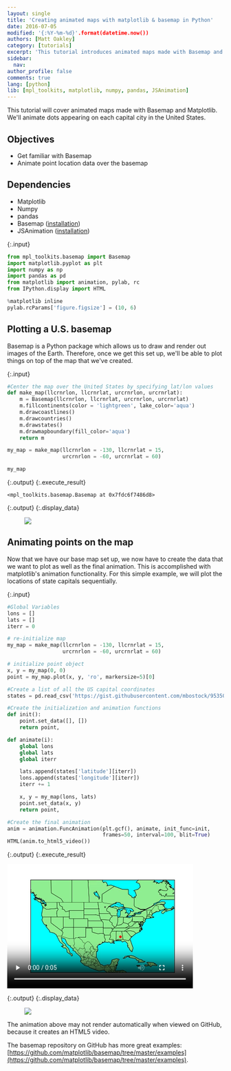 ```yaml
---
layout: single
title: 'Creating animated maps with matplotlib & basemap in Python'
date: 2016-07-05
modified: '{:%Y-%m-%d}'.format(datetime.now())
authors: [Matt Oakley]
category: [tutorials]
excerpt: 'This tutorial introduces animated maps made with Basemap and Matplotlib. We will animate dots appearing on each capital city in the United States.'
sidebar:
  nav:
author_profile: false
comments: true
lang: [python]
lib: [mpl_toolkits, matplotlib, numpy, pandas, JSAnimation]
---
```

This tutorial will cover animated maps made with Basemap and Matplotlib. We'll animate dots appearing on each capital city in the United States.

## Objectives

- Get familiar with Basemap
- Animate point location data over the basemap

## Dependencies

- Matplotlib
- Numpy
- pandas
- Basemap ([installation](https://github.com/matplotlib/basemap))
- JSAnimation ([installation](https://gist.github.com/gforsyth/188c32b6efe834337d8a))

{:.input}
```python
from mpl_toolkits.basemap import Basemap
import matplotlib.pyplot as plt
import numpy as np
import pandas as pd
from matplotlib import animation, pylab, rc
from IPython.display import HTML

%matplotlib inline
pylab.rcParams['figure.figsize'] = (10, 6)

```

## Plotting a U.S. basemap

Basemap is a Python package which allows us to draw and render out images of the Earth. Therefore, once we get this set up, we'll be able to plot things on top of the map that we've created.

{:.input}
```python
#Center the map over the United States by specifying lat/lon values
def make_map(llcrnrlon, llcrnrlat, urcrnrlon, urcrnrlat):
    m = Basemap(llcrnrlon, llcrnrlat, urcrnrlon, urcrnrlat)
    m.fillcontinents(color = 'lightgreen', lake_color='aqua')
    m.drawcoastlines()
    m.drawcountries()
    m.drawstates()
    m.drawmapboundary(fill_color='aqua')
    return m

my_map = make_map(llcrnrlon = -130, llcrnrlat = 15, 
                  urcrnrlon = -60, urcrnrlat = 60)

my_map
```

{:.output}
{:.execute_result}



    <mpl_toolkits.basemap.Basemap at 0x7fdc6f7486d8>





{:.output}
{:.display_data}

<figure>

<img src = "{{ site.url }}//images/tutorials/python/creating-animated-maps-matplotlib-basemap_4_1.png">

</figure>




## Animating points on the map

Now that we have our base map set up,  we now have to create the data that we want to plot as well as the final animation. This is accomplished with matplotlib's animation functionality. For this simple example, we will plot the locations of state capitals sequentially.

{:.input}
```python
#Global Variables
lons = []
lats = []
iterr = 0

# re-initialize map
my_map = make_map(llcrnrlon = -130, llcrnrlat = 15, 
                  urcrnrlon = -60, urcrnrlat = 60)

# initialize point object
x, y = my_map(0, 0)
point = my_map.plot(x, y, 'ro', markersize=5)[0]

#Create a list of all the US capital coordinates
states = pd.read_csv('https://gist.githubusercontent.com/mbostock/9535021/raw/928a5f81f170b767162f8f52dbad05985eae9cac/us-state-capitals.csv')

#Create the initialization and animation functions
def init():
    point.set_data([], [])
    return point,

def animate(i):
    global lons
    global lats
    global iterr

    lats.append(states['latitude'][iterr])
    lons.append(states['longitude'][iterr])
    iterr += 1

    x, y = my_map(lons, lats)
    point.set_data(x, y)
    return point,

#Create the final animation
anim = animation.FuncAnimation(plt.gcf(), animate, init_func=init,
                               frames=50, interval=100, blit=True)
HTML(anim.to_html5_video())
```

{:.output}
{:.execute_result}



<video width="432" height="288" controls autoplay loop>
  <source type="video/mp4" src="data:video/mp4;base64,AAAAHGZ0eXBNNFYgAAACAGlzb21pc28yYXZjMQAAAAhmcmVlAABidm1kYXQAAAKuBgX//6rcRem9
5tlIt5Ys2CDZI+7veDI2NCAtIGNvcmUgMTUyIHIyODU0IGU5YTU5MDMgLSBILjI2NC9NUEVHLTQg
QVZDIGNvZGVjIC0gQ29weWxlZnQgMjAwMy0yMDE3IC0gaHR0cDovL3d3dy52aWRlb2xhbi5vcmcv
eDI2NC5odG1sIC0gb3B0aW9uczogY2FiYWM9MSByZWY9MyBkZWJsb2NrPTE6MDowIGFuYWx5c2U9
MHgzOjB4MTEzIG1lPWhleCBzdWJtZT03IHBzeT0xIHBzeV9yZD0xLjAwOjAuMDAgbWl4ZWRfcmVm
PTEgbWVfcmFuZ2U9MTYgY2hyb21hX21lPTEgdHJlbGxpcz0xIDh4OGRjdD0xIGNxbT0wIGRlYWR6
b25lPTIxLDExIGZhc3RfcHNraXA9MSBjaHJvbWFfcXBfb2Zmc2V0PS0yIHRocmVhZHM9NiBsb29r
YWhlYWRfdGhyZWFkcz0xIHNsaWNlZF90aHJlYWRzPTAgbnI9MCBkZWNpbWF0ZT0xIGludGVybGFj
ZWQ9MCBibHVyYXlfY29tcGF0PTAgY29uc3RyYWluZWRfaW50cmE9MCBiZnJhbWVzPTMgYl9weXJh
bWlkPTIgYl9hZGFwdD0xIGJfYmlhcz0wIGRpcmVjdD0xIHdlaWdodGI9MSBvcGVuX2dvcD0wIHdl
aWdodHA9MiBrZXlpbnQ9MjUwIGtleWludF9taW49MTAgc2NlbmVjdXQ9NDAgaW50cmFfcmVmcmVz
aD0wIHJjX2xvb2thaGVhZD00MCByYz1jcmYgbWJ0cmVlPTEgY3JmPTIzLjAgcWNvbXA9MC42MCBx
cG1pbj0wIHFwbWF4PTY5IHFwc3RlcD00IGlwX3JhdGlvPTEuNDAgYXE9MToxLjAwAIAAAEfOZYiE
ABH//veIHzLLafk613IR560urR9Q7kZxXqS9/iAAAAMAFpyZQ/thx05aw0AAQyRnUAQDsAc7QKIw
J8bgDhVUCmmjwbiSfz4FrdgpMhca4G0eklzi9G/GxC7XX7GAxt2UZsR63S6JDYZ2C+stb8yXY6NW
O/VTTEvyW3LJYV3pU1WSUMzY9SWfzGdIngpWmOS/WW2qmDbKi+Fj1xqZdrhpnzT1FfSvT8IYac8e
6rwxC6G6QGyZKpJT+e1YzfqNMHrjAlNkUCUcDRllz8tQrnx4HlKkYqg6BfLPHA1U+OJBgaNrncAp
EjFPzHRqL9qOBK0tlzjm64Pk5TG1SeN3ZGyhVlJn2+Qp0rtjhxJuSCMid3ROprQDVtUIDBOBFMVB
hdSyyNXmRTh6pffdSiiQGhYwk7OIbCoKxDT7LUMaMtdTfMRiaT0anV8E9V2D+DbFAzXx9x9ogdeJ
Nv4tKWuzt3n8z2k32HpvCO5jt4ZhXSH6XbaUOuy0+/YRkxC3A0bZnQe7e6uQI09sLHa+LxKEO+Lf
fjeWk0aYZvPajrhw+5sWUdv6wWg1HzwrvPQQS+G91x7vluIgEg7bf5BQsVeRSQWAn3CKhv2bUGSe
BVPXDR+eAQJV1KcFgJ9ga59zuP4p3kYq8aGJA0WywxvIFaq7pbPrHr6EHZDEFuFTLIzrLhn4JRB8
sp8SttcmlXUefYvBbLmJJyawZNbPFxFXcPeAWaikYxR/5jQosJ9bBBS5iYoOkP7XUm6Hn52O1/dT
wYDzw+sea2eZj520d+Fa1Csn0/0oSjw4Vyn9YJkU3jaeQrJqVMRW1jo4Qt2jhuKmD1Zfk40fizaa
T0m6IGk+6u6sMHOfXlU85r66gUV+hK747HT9nfO8tQwmRv2gLh/d1P1O9LjNry/pTNXrkCFSc1wd
CcYs9xHu041NLwgAQdlknLnaj+hLSSTEzmvX4u3v5DnzyQmIbjP0kdJFVXsGHLGXSN/KqkxlJI/O
UFYGnWuwyb7lqLO99KI8NXAydO/cO40B9R3iLmIzXzkbJN8wGnrxea14DGVfiTxlxHRu/FB+aG9S
oI/poXONSBaaXBFlnAE0tVu2bZpH+G54fI5ietUy1NFLuz+K+fqealcM7CqtH0edwBvsiDJnfiRO
rVgVzW95m92wbda9BE1OvqQ6wEikZIhKtDT2rCO1oy+KYCOcIbHYiirRJ+9dHoSN9MpBnNXFAuYz
+hJZ19dVuB/Y94u01RJuQbKcXJsF0aZ5d8SeDid/8EdSpkcgxMR/kSOjIkPNVutBIcM2JbvfpcIF
WWtAGcc15MG3QO7xqrPSo9Pc6sCccYT/Qu8ULCkDzcDDgUcEbakGlJz1pqXPP3eI8kUNB1pRAfdC
tSZa1cAZjRgJt57vuAanEoZ0/ftb0Y/+wd+7Bn/9h94jdvuv12DNqt/XUWy//iuOdtXaqbtuIfW6
w1Sdvg/GP/TjI4qqisBkoTty5FNpNuDlqyun568lGqjnvQ7iQ8GS9bCkqhZFBA3T1PA166DL2fRK
GtAe20aSQ/ZQB3bJ1AzHKfkfiMITs8uKtMccVYci8spjotF+CB2rHVs/oNwYRwY6kkrsZ5SIc98p
63w/YvUVPUTFEatrkAlxaqlfVlqBLty9nn8PGwCUviotBVZ9sexndbdhTJmy/PBIT6qsFg5vfG/J
kHt0n+yG86JwS9zzrzoqBATKVhzRUZCUJGAs6TNQnu+YxAeuf7KG4C2fZR6AcjV54i4+bP4DK3Za
iZRvRMIE0lrEW55uVddROOraWr3i9d1hNYvGArsiEXMpugRxrhkUFtZDUn5vHS+zm57d/QoIK5fE
ocmPYS4wo6UZNQZ7TB3wia82XzPwNXdHczpXGoom8vDp9z+lxcJpff8OIugzgIMwCK2jVmR2t4HU
taW5LYu2eTrbKVoVB5XLSlblLY7qrzxCb2FJywUpy9fVqG2HrgEQwZghn3DycYrDl1E8eMrqfa1U
o6yIh7CNtLCGEa83OWPLCyBMEwmuegDK6i/ePwBeyvk/X+FHJR6gmhn/4XL0vmWC/Lg39CU9WL/4
JUBRQS46scI6YD6SZEayah6G5D9P1XNBSSLhqfBZAvHLIJ+95ER6yww5YTTRiFdUUWqbtPCgS2NZ
gN7s+5CWNV5/xvFpCGeH+VaCTF1z7LWM3Q6AGpcAmWzyAIaO9Mrv+oeYuUJp1siVVkFMmlOh2hz2
jsJ7oLjOFO0n14t5I5wtxP7F5se4abXAlQ17azYbnWBdmIYHPLQcSm2ewyruwgZy0yYZaTBu3XY5
TVg84z3Ujq+HiwrBjwOvx7UFDPItNnrhe/WhuLJUutt1Wh3rK4TUo9jTUeKwrxPOwd42ZCgPSfhr
eSt30+61BD5GPn5cmw7F3Lwsm6XVHWDj8FL4WE+50VR8h09xREQxHiXZyE0WNoHAmkx2mzzy/MPC
FOTyVPqBcngn+o9zELe3zo+1BJNc9DecbG1P6cD+FxwfgyXG7J/Q9IL3SwHrbqlmABEWEnmLOSUx
ZhMVl2xNroNkm+2s7TGuy2STIa+WD2HklDQHDWseUedNt85hTAWxNiR+lKXgvIyIPebhAdwlYH+0
pdSI6vtIFZDi2sL/6BOSuTi6P0vcYjuO4wsb613WPfvVlQbOPkY351eqr6CaVfNtQVstIdXBDU5u
tmV4aZa5B5FDAGVC9jmiWm5MSWowzRx7Zbo52GhRcftTvno2rA3+HKau1H7A4mSgEAsIRWzlZmYZ
xtlfAL6IZTH6yGDzNntVIqEaewaBaou53aIp+7Ljn4mR9fFkEoBojcx171rbprv1kvz4i6CRHki4
qcGzBriXmYnJR2Ylo46Nq3cE3bDfRcFVyrhHNcOEGkrlNuRkYhoMKXDONvS0oOJiEzIWi8LeY5SN
YvYpQLFP8atJyTOSEtqxj8Y0n6QxxxAOYphubRpvdmHhEDj+xO+mjtQFwbhOpAyeFCox5ji9q4hQ
/M/PsIxRDlr9zScMzgodfKC8waHg7C8W2J8/HWGHQZGRm6NU1tjAiawDliYWzMel9Xl11u0i95ou
XYgwfvxw9clReBoLnwncFDOC/42E/c+PXnx+NQRb5qmauYLX2nq1MaCQ4x2QcQqKfqzn7VohvRPe
oPtgURHZfZc0R+9fmxxf4P9sUE+dp0JGAWlZsmf45zmZOMaLczJbojYMS18GDSszHmIU77qUuLP+
mleQ3ncy8m0p3Dhw3shzlg6OcoYzh731FL8ukTpQDqbUF6/tWQL4zTYg5Ty9wa5ZhmDmbqzkI+8X
wIIJ0lWsKsAgW2Ftissc0cGvd0R8XwmtGwu3pAc7camwDrIsqT5Bpv56bydnZ5Nq2qUn0Hwk+7iu
rZhnxROkP0REHXJwErybM2SXOz/+oNnePZxZORbKOy6L27ZpT/imMcukyvX3ompzDaLdec0ahS4M
MS06ztffmex+B4ITAAlGJS7JxfblXt0EDToa2Zf+R+1z2Xr2JlQ1iKSWlHicKxis4SJ6XRvrCtBl
PXFuOawjO4Qw/OuWzxAMbwsFh7H/TseTH6B8rZYE734r1Rjj6T3c3ECaRaeh4q7gcyk2KhFAq/IZ
/iUtsfpKExzkdv3VonB+9RkoC+xGecD6/6sZfMp7MIIk/0UkGn/EnCPCtRWcp+eu4ctoiM9Q5SIQ
3aEGJd4GJygpIMs2lj13vwVLJoESsF9K6YCamdalpDV7JjWcAOY4zmqStwzom+lluUEJIAZAWM+K
xWJC4Hmo9Gd8JeK2mwTNtCbrbqu0u9ZhywrC1I0kPMY8L+1yHerlnVkJSTHaCNvdPyYKKSmSD/WE
MTwisBOEyq8oV6si64QDov8l6WGBfhxACOHOgHUgzMPvYj08OYqoYkhzaxeRh4Z8f3QYGi6GvTbV
gGIOiaBnQhNfwsoVw7vgZz/v//ZtHqetXys/ZHqJrKS/M1qlIyXs+h9PAhyrNEboLBDyAsWg2g88
c9ZyFgYEoCJZA5xWalU5iKYiutyvGsD3xycY7zvEnH9P8Ujf+rp8Xkvg4A4D2GNtwy4qKN1zD7TT
r9GHsWNe1ChLxKUZtoNoR4+/vpqSkXwa1JpizmzBLgRaQpqEsH+/nTLG5v0TfL3oDjIZzk72Y/+U
ftVFGYN7ATx7QPKzTGWKRWDtmyBAU33/VrM1NtsMWNhItS078HiZFGpgG52owaBNPYovsuV97YQ0
IvPfSNMUwb6akxxgKLi8XeTy56DgI8ChNcGnm5sIGEyNZtgd2JxF1Gj/zKUOrR0ARbW17zzUnsmQ
Goni9xTUDFwK7/1LGGPKRE9LsZ1LpV54kjDpG4pSEsltPR0Gf73L7iwR0xQjaTHvxRQHZrKexRYI
Sc8vbGslqKPpBupNmzje0DB//mm6Ja2/0mR1tmNWETX7pVxlvAPoCPX2DNQ8JbiLW93Sg3uwjo28
fhgLQB0DvwTPJXmUt4rNH+jdYc9I5Ma6607rXFiUCZ96iCqSYL22gPvvWT3YIu2Omeq8uO/4ZXMl
MxKNOwfw42FRiUpi7a/1p0AyYRuhwqQFTz6lQ3FSVBWFkMB+DURaldWIMrrTggm/sbQGc1NrDK+4
AVA+I16ZVk8EkYiP9qRPf9SpI+d/qbWBp+tkga+OmbJKScWgg0WCDWy9Z93Oca4dwO1JZvKz8Dg9
9i7x8lD/kaFT7+6Z7MvP8oTaxuB5qzmg5v16My7o74aJPpv2m735BqZT0bSK4xy4g6ls1oxBSYzW
EDPVYIy6kN6phkfS3BiEzpEpX2GFB99nzeQp5/pGrErEetRi3XjYMewSe0ATZQAeUjjRo1pCSapH
LuhN5V8Ks07pc7aJtkFgYMtlq8LHLTSd4xnwLEE+POsFWJCxDK5d6lcORGue0zUihovVwEnfS/3Y
hQ0Ezjhqmfo/0ks7SdDAm+q+yRggs6pHj45iypFoXaat6HLXjbXv5BtvRqcbXVnGfNwOikr/ajOK
aI1D6fEDRZ4GTWDJtdw1944gRgkyMsy/ngj/6wlsv8pWtuU7yJ/dg9ti/lSmAiXUFg12CMqZZoSs
ujTHuKMPtjd24emu8bYaKV+X6E7uoOGBrl5JMs0hw1VqSYUh6jEWofhTU/4OrxYAVgDouXlMLT9c
cgtPAsNNfryCFTdriFbErL9r7JmU0YqTbjf+yLmNiI2oDb6Qmr+mTltHhXe/4x7fSkSEP7K0m5ZX
OLix61GzCs+DTDpwPpX8uqIUys66EkDX/tLGPYL6IpNNd8Ie1CRArcW5AVYykET+Jf70YqeRE82h
8HKJv0kHBbm8QgBhEZolqjG5Svy1PqDJCZdkczB5d52xOqi2lSuRyzg2+mnQYwMbjj/YOhtPL6uY
rZ3k+uM+Xl6hgRzSEgwGYAM+SdijOPInlCUfLP5xntO9OzIKNCx6yOypDz6inkCWRn7W0ZAI49zf
/9lv7VOU60gf4cuvmZyRo1siJTht/VM6eymVEB5x9kGDHK2rT5O3ixcRSFWfluhO0mpJZJ2JwGCx
utIXNrVedqWmTWw5rWHx4Iusbv2HOMth0wMEQNxH3NwIBwxOzykgLrjfHdWaj9oUtkNk2MSvJIcY
hhcgOJf3Vd3K0eXYohNsbe5F6G24/jtY/8lhssKXFKbDHh8RctBFsS0BiBBa7bLejozPPFODxZCz
OL1/raW/5T5kffZLFaedbHAYzliKbxU8c/ozuwGGcM46mVhrYTJPIzirMoEOMb7241fd/BbibPbo
txlYAXvtXMS/LvrIexbCX71E605pGm3vzQbNmU3YRHzd8F2nlvk9wX0F5pirFy3mDixRVBKzMJ17
VTa7lSfzykmWPkVH55PKKlDqu5ria+tZbCkGLnQD2+FTr2SHJ61m9t4WvjaQa71jdWsFIMZCnsTT
XXhttn7BlxnHBSvwkkYobLtb6RGN/yILi9tC6PlcLQsT1qQc5w/Zs10MpCSGADiWADgFc0toPMtw
9nHsBtRcwlhly45EUqn7oTuZcfH+w+T3ZKgsQvyK25K4dhfmp17kNR/xX9Sfgszpz0Ay9kI4Hp06
CYIfv1DcuGrS6sCfKJyVwTisLp9rgk2zb+uq397vqe3heg3o+x/lLOvKkruKSg0mA0yVf/7Aacb8
bnixZvBXg06fMQY8+0af/y+jaxwUMac5cKUq6X10Tve9e4Vn0m8QFCDu6gMRYBaZj1qJkOtEPHvh
hK3HHUQbVq+8mJ0IvAespkaDObqr4SaWsRiYQVMr7c00Pn3venbFktl+ZfhoGAOPKEGKo3l3EXuY
61HamAXh7XOv77O5TQe9g+0gqEnZXjgsPr2PybbRDdsFU3Ed46yJGGQ7qOokF1tWq1sWz4UkHZUJ
ImfcLCm0p3dS/XU+PdPy50lIe03pv+8CHPifjbWSU8zFYHQMfGTaUXdSHhNdk6kG/e55Up32ZItt
Rp0QLCV3FTinI6OTsPTwd34GmnuQKE8zSOtOVMx5MVFHrMpFmuaqMfGGh/WJCfRB219vXKqJNP6D
PeI5oAcc52oZE/hclKheq9KIZTj2eW67zX0BLV27vda02TL691O2P1SSkov81w0D9KROk8Md4Yvv
7PW6PkSlP7lxJsOD+/LTovA5iQFsBwSe2yBkPdoV7juAEiebUqiEYi0A8o0cvNgf+G5tCcG3A/Xj
hz8NodJ+sRCuhM31UmJFRGBZWPZNzXU+lGa8TnJ602sh1/5Rwon97OotFGIPyVGXFsknXcnBskop
2UTxGaLYOnt2QEtlT/1E1jBzl2ybnXql+k17O+BUor8EbW/LHqeKNK239OcrnZMfJQYsqYwz3Sn5
BqdR1p4A4X/G/1KammTg01lIgchmQ319B3qVx/n51EG0fTQ0nnktwx31lK/esY1fAFejOfMWW67f
qHqRsD7KUsY2Fgdy7Xzka1fFl/Yao14kNK7lKLPpy6VcG8pjw10T5vRMODsHXlfsMnoxTGDos0F9
tAc0jLjryEP/AD/C0ESRaoj+f0Awt7XYWYc2v0VaVga+NfRvC0wrWyHGgPygkSSdb6//6IhhiQ6Q
wozj32YcIPcBfGSBjm+x3pOAZBjdRMI0LGnOmR/3CiAdc+fRMQf3gqVUDDwESbrLoECvQhMlsiRi
4PewCpHalK5IzqCbIWJrYMFPCTNirDWbULnrYW7xWEhzhiAsDaM4VfqMSL6wFhSGSoJ5rYfnxXui
p+/9/6LJpDz3NJWx7VyL5iTk6l/dXhvvjeQMuR+/qQXbu1RwkYMxX+FotncCs/RzPZzONOWJn4Am
9EgPqsHK92BTbjTEdHM1TeIcL/sB9zmycQaU3qEfpw2X3uQ+sJTSK3GQLq/qWRnPmT+YjHjpXeO5
u95bR7Y/fXapxckIAheu2sFai2MLkYOxu3i0THjflNyLhY6Hh62va3GYl2+956FEXPenXoBWyVhP
dbaSG7mymfBS9NPimtchUzSJtM3vYT6mMxyg51gTbelw0D1k/kj/BtP/R78CysA/szwOqKqqy+/0
SJL/9cPpCEVfLXMBtEWuKxahkuKDnNBU86B3Xn7WVBltXyy46ASsbngqQl0/TEl6jDVjud4Fknsj
S1K5DArN9f9lz5rfI2Rvv7Hgd6JTovoYtDh/mQ07QRBOD1uAmMZUOqPegXYmzm4fZbWImS7UxVuv
RN6a7rjWM9Lw8nrtyD13Y1smqg0nh5fdvHsmgR6h/bb6YS5JLEObC/cz0ylsAnO1pify6bbg0MTb
CXcJawA7E7E/Ef0EVScZ1XsaBBvyTMU/p6ZgEGe2m8+eW9yIjEYhXHlh7ty9KWCSlcePmHBKmtB/
bJO59TwQjLTl1CCvLjV+rVaj4yzdmilCLWzD9hBonkiLHFVMabz46hPPKIJJHNwhuQzqTP5+8bU0
7QVNWxFI3xP1beFYv4JYXCg9sG5gBbZ81xyANRYjQcgFWzNNHdyl3JJhTUwrxb5VPIEkDme8j8Yz
9ciSX/BL5zzeUXS9KNk2t9f7bigtegVnHMH1f/29aSQ9VUG2WQ53PvBCIZZBVKiV6k4dZj+Hzihn
yAanub+bppiSelrBCSph8B+JJMmUksu2imBggiu+y51boKAvvUX0UKGg2viWEi1zd+M+DW7TdZRy
oDzfSzcz0LGF5MhDTejk9P9SKJR71dl2wRglP74Tj8kFk0xI/5Kk0DLg/XT9J8a8a5wCR7z8ZQvi
bi463ddRuArECPMo4N+TYn3zMAEJdPGppsiyhMAzdPlpUJOr7Mp7Zbm7cHknkJkbUAlMeS9hA3Do
dDi/iYITU/DYQD+k9sRJasnNVu6cUCwziqM/sNAztgdTIBj9p1UN5JrL28Ygdnb3WD/AIj9VerlX
2UMCk2uLJWlq8GGAzmZXfmJsOHrGReOchSBuVH8H9rL80OBD9l7gmMxHGYfwbOJrY4SmVs2agmUr
kMfYdMn8na36U0XGECcnK15I2yeGGN7n7tbjJtKVlHCpUM4gdq8DGAhUYalX0z6mDc2hVWaXTddj
PXMAOuqW+DRXktfvv6Lsac8uV0tmlzspXWle96okuTs+mv+3c+nVZy27oAXsOZ0HbsnhFkT7mf/A
y3yWJ0nE/5kP5sdGaymrwXi6zTr1xzRPHVwvbTCm+l8auEKFH2xwjkxuON4CbHakYfoiZaJZGrpI
+h1AnsWYRUwjLMR1bDplVt5kgjQId4sMdtP0MweQJPjnYFXcj8nYG9Y98sQSGqurhmhvKWeLM536
M6pXDfx0j2nyS8lCI8GJW2y0weKwURTeBNCQgyjU61FzArnWcSmFflpgxn8qD640VnXdRyF5/Hry
9BVfdmiB7TCmpXaCuIzPh5K0hj3lH0s1ekXGi69MMBG1jo0oKBtMi386w0SlDSqI/QTNGUQJemav
FHFH+aBdI9gBVaOuxbVlno5HWk6xecp5dAtp0C0vjWNUK8hdHBo4iEvAgRgig2TMgMaAmKDtLAMt
XY5IUsJiGPK0F9Q79on85s3E0lIAbcdPxsKqKF02dl5svOFe/Yi9wEjXrzEO6AL8kgJPbgF1j58G
m0s/HqlMGC33knq22GfOcAW/9WqLqfU2gZvJOxJfRljjvuiC/REdROdCsAy6mXzx5Fr+GBfiNdrp
9FgwGY5MmIAfy/r6J2gB8R2rmH1BUvQGZMut/FB4LBaeYv2mlhuLt7OWiA5dLXMxM5RrOZEydHUv
DR4u0Q4Lb9jECEw39pH66vRbKWPjGMkuHQeAYhTuKw2nLwLPJN3VcJY2JZ6+h+D5N7g/Om7WVgld
2+Skt3DrVD7T+3lagm1IvLuUBrjRu2u989bvt57HjUoTA9dYciJcJF4cya+nHbQlinKRKarv/jrG
kUe1CINqrbROHJkUnY2dD8Y1OFf/JG9gel8DGPIhLsRgpUF2z6fKadHSS9YhSCCNP6mTY3sXG30l
KeA/wtIkQVIRKHFL1U7KoQpIdyyqksvgVCsNk/jIZwEAfIznl6ro4zzry3x9t4slblH35PMupKk0
DF5YhUOh/654HSt7bHWILT3LG04YKYu63T+328iK6r0guac1pS6wUe4c+uecQ4I2m9L3hI4Ea68A
thkZuh1N1VOin0eNcP1RHKp6Y5Nr34Ge5vnxawmFmdK4WR75XiLw6gPRdgXT5kGsAr9E3+XndBSS
llFNAg7u9LaH4HPEdnB310HVJvqWInQAXgV3uvmZXe7d/j5OwVP+z0/da8vTQluWwicUtM3UZe9Y
Jg8HI245pcz4nTuhtg1NkftEwOVUqpF70gdTHRfXJ0pMi8Jz6apaRhlEkTE9kNtPkm756C4MN85s
DlyLlNLO6DowXECmL7w27twYd7edTB2fjUUYK9FHQUdbAk6g/5tG7yyCFOf/W4EEuNG3XagXw5Mm
wZSF8eyzHachlre5xTxu9LBbGbuaN8Y0mAITWjdvys/RV48oUOMllmvsylEZE4Oaocc6K7ea9JN2
2W3iwenH8Vs3JDMcSED2vQdtT0TDcG9FBPxnoNxOaDUq9Q8BkT8OZKbV06eOP5cnwOP+4X4P6qGJ
mPQQbxwkJx/4mSNDgshIORdmolJ/2sdvkSoaOCFpPLDbPNyPcXSI5VROSpWSv0a2CGDD4MRTPJtk
JPTz41L3sfzavg4Axh/fiDgEIzvPckBWynUzWHbRSG+cALLg/SKCD9BIABpcu8BE7KD/38F3uRiE
rL6V3wtJaspuDJKcxkL1FwYREVgiZ0kwTRgOQrvJf4ZEkFnvgkRuSL8WBPawed59BmNHQ211UxAS
KCc19JiDpGRU+DARb9f1HobwAFVSd0FT1TAsMXFbgEAg43Zje82WP7+b51TtRGm6e9BoMVMa5Imw
vLJMyqyTU1yz1zKxue+Yph8RbagsRcK0bk8GL3Wt2ywMCEIxYPUZnagqSjT/CceOwQ3jBsGnxCyx
TjWkb0Dr151PvD1y8kWRCmOVxl+Ukcg8xWbweVwk6e+xsQmeptZmL/Mo8ddzpYkpQHdzYInOMf8Y
dHqFTI294acY0yQ523o+Puxpbu33CC5fts+GUc3uMGe5RXSF5C6LWYniz0ztX8vEOOeiWwnA3CaJ
pMuNgIQ0RPgx0YIQ/5kc+ReA4NNHSuJBFQzAMQFkICqvaMQEIgw7WSSZip1PPSCg66tS51SVj/T/
6p6heTJuibAHXxI5Ov+Bknuz5sJFUWMQC7VRzFN7H5dEPxzlMIR7MLxOhKoi/AAeIGx0IUmxUDdw
uk0Ndee5MSUiWA2QNU74a0BWofDWqGFfhwLt/CJOXb3v0w6qCVElayou7Ynp1WuSKF3TfALyN4hP
Pq3eS4D5iRs02JEK46wPOs6lPlfY9F7l/ojwmWxP/nf8O1yrIqfbVcTIB0yxh+MjfgD1VzByZZCM
Prb222tAUVmSDC/+TFo+2a4+opoXtfnG+HtGPHsvhFG8OHNocbbwz6zr7WZvfX/lknPCCwRWc6HI
Hav2NQz9pUDJOo7S0LZIHE3Mw1P4iEybvgNAiM0ychE4A6hTOiVQ1TnYz3gnTuig4i9LnuIzmZGy
JW6suQPP44RuFRK7tU4a1P/NVTD/OrVraGlRM2H50kCosNPgjdwBpa9D94SUZpS5kVvCerF3B6Rs
Adw5m5RTpY+kaSkQx07/hfU5EukSuC4exLt/ZWJ8z8JYkgS8SkVbX54bgUJfKYFWdkOxccERqAKS
MvgHXBDmn+UUreVa3VE6rX9790SgYUSYwd3c/hCOph1ZItP9wq2KV5sbsLSs5AvblmChwuRRgZSX
26YDtiEz8r8A4kk2vL3JfrN7XBvdiR6Gmwn0XAxQZv5VrroD7ICDQwuzYrp7O17AXgM5BiouBlEf
FSWWC101Of9GhCjhzOg2WMq8q5htJVNvUIGtNlcUl3UM1oKROBYMrHQhANUADXcI+MDWnsmElw06
z2px7ZLPdBpaNgwBDIM943xzV2yNwRdUILmp1mStmsfdo1vXbpAgCHJjAfWia9NKY/2gLpIE7PzX
aUu18peiXtURa+F8vvv5sg15U1fGoq50cdrg3o3c9aHa0oERekreOiJryiS54HyT9qQ7D6B/bLfM
3kiW6Yp08yCTi/qSucdkzlV+v/QnW7e143z/+EF5d1ZDJw6fx1KWqmWKurO2PdEeqM5e6wNRnI7u
pmqjVgeWXak/FGni9OA3EKEDzIWTbwjORCOA5nnHn30euN2gSqwjDTNLxt2FhjHzy+XGUxcLlRfr
E0rfrrHWilt8S0coevynR1Qve8WvAzfFIv125+a51nBxDugI4pWgmM1xjb3QA+rdNDQHMYUyZ1wa
jTojKL+jjtnm+ZSo+m1uLZ/v+3xTkIfsuYZrLqyHbLzoJri+G3ajv41VMHkt5ktjrQ716H9ui2tU
3KYCw+BW1nYvfcdu+wAry6BDR9EPx+aQFtms/3OrhK3KcRVYvZbTwFzEt3OOfjrascWVeh9Yk2w2
0Jw9vagKPJzo5ZS8MR1gIq+Ub/2UYEyZXOL8OpoT0b1GU45LbRMVBGKRLrIoYo44semh3grAdhVj
hbwbf2676J6vFj2W8gXIMsxRwwD98WqtehMXjEifNBzEd/46phyq12wB7/7P1T1sIWTNWAZl6Sfz
XIvJaX77Piz18uOeE16pj6P2BpuVdt+Gp8/R6XJGaq3k7jlx6S51yIJBDl764tfn5NGebiX/MF4y
vmtYSrbv1xK3aQcnmM5DDgWuwY6wOtM/UkMUEXc8bmPW/9qLf7HSY60J7rzyJzuL5nNxMNSpTuOS
KpTtnqfQlUWc9B/lCvpWnMqOuzUHV3unfNFH/KbB7VhqrRkUJWgmGpZDTfLB8lkFApsNTFV93hUD
/4MZsDNvhe9L0sJj5/E05Gam8lGGRCW6lORP+J9eCNYAoBV8RPlr/0ewI0I/rxCftx2Ifj+EcduD
/atKpBfd4N6He5X29EIBfgHvYEsmnQ/apJKRZRqyP2sMJoJWJQZtKFHINLqWNjMPspCAHaGIRsa3
oULL69FSOsBm5cO8cxf5i70zHy0N/JdcYQEKHlFbaoCO3sEiCtu2OMilV0TIQOrwYjE1oh69ohlp
Tn898PmwF+K69b7hv2Q08H0KCT2/wql1TcZO1I1J68bRX/w8KqxXLyBOUVK1HQLSac2l+MPwh4oA
pk3ztGHtoiY2LhuWEfIJVgKZGnxPQhV6obQgVjMSzwqLRn5mz/1rb88Ka7n3kIYYTv/h7pQDpCLm
domr4CrrOypOi3znDXiNAjTk1UMunv2fzXEr+uRI/4QNWDnkhdQT3xhm5Wf2QiPDbDbeZ7TNo54D
Mt6qfOAPLbqdeLXapIZkmFLttxP9ioabNVPQ4L2uJEybKaP9aqoG8IyE70S8KZiuDi3dC/huM6ez
dnRnIMTMyUaIe/d02FrBEPMMUREUXHAw6iAzviqepFBFzFhwiOMmINBgbvawseoMSjxv5AF/XEob
GBls106lmoRhyiT7xdyXlYEdYYRn+sII2UfZHNklpc0taBBJsb5ITcrMKrRMZo4ScvwO03rp/fuK
fMQL7wmKc3Uz+3qaeOk4/+lm+nvBfx2az6zG/UvZuXdSHoA/Cg0z0CrzMWczCzY4QEu7N8DZVcno
6PxkuAx2qDR9AHZPDUfmhirib/P8nWdEkhc/EJWErDSBqy8vsRb828b+sjv5LTWcASmOd5PM1/9w
A8Cse1WK5cO5R4v+draEr9QA027aOeTnk7nYQxCBQc9+jwPAXOQnC5zdWIr/JK06+7SQTbxbRnLB
Pqo4zMS4aGoS6snJvkzPPkMGVmnCvCGxgq5rgogJddxyyNVSZCV6lg28Ut7oRFWVpmgedpwVczjE
ASUdy6REPK44N4YUwQ7OYIqfd14WcZxv0v+gTlVeaxJC4PM4JCj6TPQMS24Z/lg6niCDw7IEmSdc
nvQK0OYV8LMjcn7xHhkkx2OOLpDjkmwEuqjyEY8KR0U/PLbHtXDmxZlMPLpI6C3KKEEzxXhEIsg3
nQNFx0vKI3v7RmlJn0B1EfAATi/5TFakDyfnP9QJQWvQLD6rRwUm6cdy38Qk7MJ0t5jXYh2PxpM8
XwbiGdXeLtyppZ7CNTgQu3Vw037KZCV37idrvDAhC3LlwWsnHQNeeYPN2OJD1zHwR81UnBChoxQm
+sr/frcMXS1X4YFylQktf5EEOJg5wqp4qWpKoaz8N9xNOE9vIgvfOPec0MRHYk4g5/Qf7CJQ/6B/
B3G8wZEVJcpzVSHpFr//x/9YwyxH//efsHvtX0xOypjruVUPp57NuTEuV4PFJUDtzu9Tgz+BxSL5
UIMBNaBzy/AgA1GiyfR20lImmy0D4Nif+oXgbYlQMaxdCAYHVJkFz+6LCkhP83zIKe3QEX/m+DYl
RKrOEUB4yYcYip4bq+tgO2VuDTT/2nFbzW4VB9YH0ElfxXdpkFUG9k1Ufk048Z2R70RVrn0aAscm
7i53CQ2W6MEfLB7L0wrsQbXGN/ctqj/7ybQgDLR7+XV26v3SiRTfiuyCrmikoZIyayh/22l+puZo
vsfFNMcle/4ArTkAyAIdFxziBIJIu1Jc8UOy+SBH3cu37NYMQaBZYE0mfeXZc0fdCvlgBw9m787D
hu5azrrwGoThweLnU39Yvp+lmhjYrPxLYQ/abcyeK4PyCIxL7Oat5MBq9ooj/31QZ2y865nZ7p5w
oGdjT1FelV8kUAOrSz9yOjPpIl2hqAuD7Zcrd6gDNMRmkYn4lTV7Qx+CaMnngYN2fRNFbuZiDIzo
jtI+hHLZaCYn0gbeYv0CNqlmLUgXULHoZxPwOZmstP7FiSpdtQNe6tt9XivJKgmrE5tTDSQok8kj
wLDkGg1ILYbMWq7jGr0mhL6h5sH4ffQ301vUwKokIGjcDXWTSbw8rFdfxbkWIw2o8+xHR1uiu4+8
WO5TEkW+h8CY5HCYMYbNN9TSogOd/A0el9lZWB4z1KtXDX32f34j+lqYdh8jh3Ho4sMN5bUFhGUm
wLk6LNV7/7HykJ2gZdNRAWFtEBsoJ/rJpmhHkTvMKllQrgR1TeFDi1EoieSyR/8lIvfagPbG+mx2
Abo+N5t7TGnIyaaLZNUfIx0EtjIdV5s8ic/9sZCg6Xc/k/038zjeoqr1wsMWmZHoQv9kM1joxnDh
o/6YZ9XHr7UwXjtO8+gfdn6+hM576/3J8nBBEB4SRjohAwzAO5ATNopDHiAQh+x+H0nazNgqs55b
KCjgAxix5jn+5/JwRNAv4J/mjr1ATS0d7mZnhkBj5UL6q9E01J9IEzZ6mDgFdujcttIshoqMB68z
YteGvDbneiof3iLtApvI1U/epbloPYP5CEyr0kyUkhbbYwAFCl0oTWHm+3ZKbN5/4tXBwdn0R40g
/9CeRglj0rEQO15Uykvw9iqvpIRlCm7D0uAg3xoQlxlz0O8mdwfWiKRUkbhCjQ68neIIF/NDqezY
zL30ebeVblJThpIUNk/IifqwVxM5Q3Gf+GxCTH2YOpDcQKonk6af1vIiXjewFPPBtypV/lKX2NUE
K25kYIOwSVcjVwRUZ0T7WU1zHXEdBu6FLO0/5p8t3/2468XhQNcjitaJeZH+MJ0qIfSRcp6hPJZQ
DpnXndkpIuapsn+cGajzqjNhiE7F1zGTyj8BpaWcyI0bxc8GNKODbEhiG6Oo5AQanN9l05fqolg3
6QnTqf9icyuwGORUV4wRb19A0x390qsoClypZEy7aHTMksh9gNeG9dySzr5Dbs2z5hRIXOqh2UgJ
FD1QkfquvlOgmb93QuJBobLC85TvPxQFM4Hw+w8xVEWSIFR8fwZtCWz6TGSIWYD1r273XHocVhuB
zVjZnw+D+6i8NVqAhRNtX37lw+J3ypm4hQKVRu91X9R3DrMu9WsXuhbECC8vKpmww9FijPpQOBlx
8xNwXmfh4yk23UXO+XPKbQmm/uCr9/r51uAvdbYkHJ7c0KK271FDYTd8rwnI0SFcVZyBBUOWgqIU
X7F7SAHxSlgBMQg7E6itjghTojbDvwVzM4/dE1KPMl12kKxptf4cc6nW3BFeVpVwbZNa3GsvGfnh
k9YndL6fq/WasYYuSzSP4iDiFCZQ5tgUHwccXCkcBQVRy3YDZFc99cgShIlEpPNsuhiJ/5EBbnxG
12JJiKX48iUgjJsg8VUrQ41ECPlY+npbrxSBCAL88nEWwWh8K9xV5CpM+u9AxGm3bY2dYjYNvG+s
tf8tHFXUOkH75eY1FXV2XOCWLyAz1eV6XYH2s/KlwxJ67UEdO79sPo4ydC/eMAM6tBeLPQoQMt0s
attGnbNf5NVpvCgDOcAC6rdb5Yd8VaNJIUUalBhszXFVGKDOzYZSb3nuxC/F827IoaNZFUcQDCIG
mJy8cPPEo6SNdRh8tu9xmOlRmkp2puFeNVuWPIDi5NlOP7qXgrZV58gWWqkQd0OvympKOx4B2A37
bHKPADWpH5MK8hFYp9Clb86XlrvjiU0pSULrGiHm5pEMWGp57vHI1tX8KQ2sBOViKukaOMKKJ4r2
qKZu1vJX+YRuvCPA/PdZwz9yK5Gd88O4Xfx5GXIExawQliWxzt36wJZqk9EfEXCBl/F/8S4J1Q4x
hifaEF82NnrWAuaYOXCI76t2O6g+4Watx5aLWjFBPPCj9o5FH+jWUWpgiE0Up07kL95ViB80UsMz
7AI/8Uq8Rwy4SMZ02bnfK9S5p4TCXnCcy2NUjm8yW3OZptEdR1WdYxm8oPqtxKJ7nvUei1+2ljRG
Z7GF/6ivEOjZEqexocWue32wPhp6HyZIBpOXyHXQK1T3jW87Xf/jiHz9Qssq7W6AEEqWoUF/IhLJ
FbqEwmRCPKbiel4hkoOyRbSnN6XpUopaycEji/w+QBDklfBOd0xu1PqzaaiEqEW9a8jceaY137A4
GjnZD7MdGTDqGy3+2+jX+1ARLv6ztK2v4LO6IkIS6FVaiAZCRhN3BAp/TYLZZVfwldyv28i+mfpz
28uMcgS6hbih+bIKEcK5h8doV5pAMRMkQeqD+HId8SPFmwqHzkPoJC4WTwD01Mqn5ngAIqsnYaE2
9WZbXsKEcDrkDqgLfN7rFd/s+/4aMe+z/T08Fl1lLQ/uEs/nNFZ3u26/NQv8Zf4KoJ3PEsm2Rq7l
xfXHM2KPD4GTrGjviSUhTIQ/mE3YBq+dOla2LCXrj+yrij2rMdnptJuyDV9r5u1s+POBSQeIFlMz
Y+KDWraPSwz9nJnRBf6GHCCOxasSnxj3a+BPuqAMkeV/+cdC2AEPI2aEsdfHcgHYCoU9USLSYEQH
IWdxNt8ovrKWWAi4ZKbpRAVc0TE9bNO2EXF4+H8Tj+Z9vzsctWLxJXrscSXzSKZMWOHfAERrj5ie
0W+ymrTDdhGP9SaTQcjkV0rLQEX1ip7/1cRY6aYlf/vCvRsuazuh1ByD3OOJgG3K9tAz+cIdRCBD
uRG6ppoTTanjqLZ4/5Et2ncstcl3Hjkv0rrs9aC2/fWje/4lJFgG9yQ+CZfV3mxVq7OC31Hb7rBE
jtBWWJbzBZksA1AeOcTPh6st0BdqGY5AlrPFA8UET+gAvYF4S3+HCYSA3YxHlDAOt6eAqHgeBZHw
cHSuzmwmeLluKX0n6TCiyYhJDBrDl0ukxJubasj8R59imElrCUbkH3Xcf+ZCweYlfCu2pjSloqtZ
9Ygj4NiI5vJ+HXLMkc5v8czCytqLR2C98+Q93jaJt/9NjzhWpbsiMxIC3tmBsmW1cRrStrFv2wpR
Vj7Q5w4/vHpSecidCrvFcoWQG6TY3k+dxmpbxlNluIHf0+HVbqFNGR9B0+wuTtcmnlDGYluakMzp
ViTRC7/zNYBiaifhz0IUbu7hPS6568tl5ysxneRKfv6SoZP//hZLVIcDrpkdRzpBTn1KPfyCATNg
/iTQEVw//W4EUj4SuvxuqP9NRAtcfujnRadwaQtsZQLvkeSZOE8DkMnH/fOMHTesvQV8XzSt/8RU
mC3qWyhRTKpR8DSlHUt1zGB7CKvxJOCqjHb0fCaqtoSFRLeJEX1P/FF8Hsv2tcZq6ofvRZrbY3Ex
xHjR89vA4e0XCNavwQfEjoTQQwp5L2e/QQsMdsR7PrCAfk9iscwClraoCJXq2oIV7UTvSqsNpz5U
4ijR5Hze8iudeiBAcT0y4QPWby1zY69VkQFLEsmA8yhjiIS4HcqGUkNfRahtQ2aLzHIkNNCjlNfX
fNpndYt3O/1YHu0hVOlgBqQscYv650g04Tjuoqbf2DRRNqPHkOvjEZwkLNP17qB9mTtcKNEUtOOt
jgTtdXbwySeZKV8do6Yx4n1xLOgbrvvzyAhR5rj2JIqJ8BN9CqJE5Mzmz6KvWj7SY7MBIKbzLpiX
X4YIG9q55HyKRut+lohyWL14wwqW6KGAWhoNrtmb+cV1B90X/Q6fKdPUKeIIghk1WINkKZdgXEpY
vgxA/8iJPb0Gy7g/tVS40N4xFhC73SIsHTRfKfS/tIXFbfO1aSZQwj6DOI39a98KCuN+8w99p7Co
becChMJzJZhshVfzmglH//s9kIWjVj75Bvj67yUfcc1KoxtAMQnvl5LC4CQ989j/te/W8ZOKSBtD
QRpa0qk1mivvrMw4A4FHCQVm1oYUcuEsOyl+W+Zs0KhyWWyMRg5yzi5Q+LCPZv4WmwvjJmy/j9Jl
uSv37fKoy3BZuTl5NZ43CLiGziNKNhTMFkD7wkoOu28hiBMQMamdr5paDEvEUcIQIJKh7pJ3xH9d
2n7mwAkAdcjUq88g4USDN3/fPY/J15YdYeFnCWUh2lTiY7CXsi9NnBZvQUB7IIedriviNI6tmLz8
jMLOvkeX+6ac3hpNnC7IHD+6Ne5dh4kDzqhyvbD7WTHRTyMtITVCSXQa27a7r6/VYieFml8ytyZ2
1azuxRRGOci+jR6rPHSKzVGRoYAf+cR/31uXlg/Xt4dLnnggd0+iF0w/ghGP2Altz3CEUGADGr8r
YsPOm46ScEWEBn3UupUw+SUUAoolaEQJnsWgmy9V7v5Vca2kY4w8jNlID/7FA11lOD6ASmQrQrBA
YNToPOHoNBT/3seXOiM5Hq0BQwOhWs3xk/pQEkDrbTNhJLX0K3UyHiFzPckqBdMi1Rrg/n39uza3
9mrkbIR5TjwILAaG9SkJCxrLR8umdMScge1W7wL/47TIxTAp8HnoeEQqNO8yBs9JO/R8pA4M/WCR
PHQDj1dSYSL5hck7anSDpHMqaW+7TjKEtCQjqvLpAs/Li1RrYkJrUP4xZmZOlwpSJj12iJO72jMx
GOc7X29V4yVin8zYzmdOzVUDC0RnhPsJhK+hKlynYeqwKIqhnBvOOiHGnW3tA9p/Lkcjl0OFxL+8
Swl2OKz9yTHf9oOajJ7JTut/d05rBaqT5LSt9OSq0JTGGoSZVUi/HiSE5IBxWFbL/AWWGTSX26wr
EAsMZMfKIKCmYvULiWPhUILwccdTTYcvyhitTS4ozzkMK6v9KtxAKIgLZhAOv7blXDyWbahALDH3
h6d+nNd2pdXxi2/tBWdRJhU6Mw6lvS4BFfH5TrhEOJ1qLvZwGb+AvOWKFpcBX6mZFSCg6ffEVjV5
6OZNL3LssijndETAdrEfeQYSBIMijDevXDWa8PXTjd5jsbepvid4vvjeB64ECXAyTCBqLpmnUPEv
PpvFPGfV81GvJmkxiTHKRDNXMr7OvEQ3YYo1/GmvXfm6LK9WaogsjpPel2ykxLf3qm09Y41ArWln
RX0bwG4jGMnpc9IMbxbbU641oXV66PACnbFlY3BUMgSHVHgsGGl4UerEvIWaZDqEjMf0PTqSP4a5
75m+8irnGYYvdoBqWpx28Rn3wZn3hn0G9aPOwTupXDRp5v7JT0kSCXT4Pt1H0NDA0Z3llr+pklVH
cwQP9G6fIJJtHuoJeh863F3Qg1oqmExBH6L1r/mTw+uXE2o3ry2K94Uget/mNT7d9ZqhZjQRTYFK
M21lxs9JQRM7936pUzc11rPkDrv4+GIP62uMLZJMRRJ6WhYKzOe3I8r7nz6YUb1JECJWqCezrWJC
PWSpurmrhHjOozDBlAgff+gxO01BkmFrrxFuTQHT0nU90ew3QQYTPnZXk5g9vkep9WD+mfmrCTfX
Csch5xqsIUvEg1yLbAC+sWd4+xj2xaaEFtcKYUMal//UavEPk8WAmclGJm1qJG95XBpNe1tJJ1/i
xEC1wieBh2m8iM9nu3828pVBa3rr26C8izn4NdAJmFbQj6l8DdDKQFuEdQFaP3PzcCO7XjuaVuRO
p1Af1R7IZ6/CRJofQx+ua0msleqBmm5o3gg5C4dPTO+2GoYcFcOoRLypxurF6gM2I8I0WRCQcCuD
eSIQbS6QqMU94dUfqD3oKi0FMbUXuJwso0e8FsWbjyaNshwZ69juwv3q7Fjvux8Bx6+J7jFN7ue2
4ZYcAwsypJBYMyx6emPThcu+2e4WJiiP2JTX6RVbSk0BomNkReEsGP1Ey7a/zwtvihAEx1xpM1Ux
eTCa0lznsadPb0uBhI54x0/NZvpLq5EE/VGU4ihbnfVBnIuPAx7303bIuMvigsH4RhFtOEq6HXcK
m047Iwty5hoUOV9WH2OqqOj9iyXBwWgwf+AzXJ3vcV60bIzav7XNXPFaSYer7fChfCwumceoUF13
y87NOAnxGJpU1oEImf6+OEWwCYsMmEcobC97dzaYrArnJkH2wT5oBMHTfwGhw20rYKJocaz+Q3KD
IxvUaTIyTwCrVLl7MZ+mz4ZcoSpi9ZMRo9/riUH5fLsm4+v557Q3H5FfFEabr1dX7hkSvdGwCroI
LqH2CwU2LfNvfKZ8E4HMwK7qSmEaka9aks+C69/IfIHWeIV6ZNltReT2PSuyVxza2T0I8r8E07Vr
MYA5GNnS5BMBi1Wn15s9sEpqqA8JY8cmArXYvyIAFbWOpuh9L+Tu3tiSNO1xUf1rdPRNMIbRQkf/
WVBKvPLFUOK9KgiUuEu5SWo/BiXyMMoR5dit2MEBGPxaBYRKYhf5SeYGMYgSmhB+Io6mJ+1t6e5Z
TbYQsB/hwP4VJC64NWLfCZXm7BZn211b8s6nCufHXIpuZ9e2ELjMKcH1IvGVHA7YsQ8mi3+MvLiH
YKlXceS085/sL1EMXBiOsFuCn0ntw6OuD3xwnYJ9F94N4PImQSBWtZH1C7zjx5fFjMCCcmpZf9rA
cYEL6HNC8WwuPJsU6tf6M5qSTSPcadeMOtn+t5tULD484SOdGI3c/RJj7jPGV3P1XYw9D2yXnCHg
VWy2vBZNO+OnNh+T+ToU5zP+ujA+EBaGDWMkxudec020jFO3Md4ivbODmNkAKL496WmDrySx9QrS
HLT3kyljoID5E8Y0wod5MGYwp6xbaPANHO4hcgFROW/Bs+O5s1tYv/QK3sMO+oJFFvMsbldx70G5
E/6v+ZRmv54AvKpI2Cie+imc2n29BNxW3X78yc/b18fXRE3VIpv8AxaxnHc3jDFV//8tjVgiPF/4
Eq8r67JxAz1NwF/mztbC8m6j8FmbBSewgwvj5RsCKXkFUGHndnW13IaBovPNtu2eQfZ1ClDyepoi
AotJkCG+XZ85X0rnVSmNrvNtr46mkrjN8IXYzstqyl7qflN0Gt/PPcJh/Q4oDMMUteCA44Q2KHK7
ftTtU3KAezgdgU8Y9P9fAZUQ1JYDRbgFTslIitvetz9MAiPuhwxeybYuCpclLYrjU6+MSEm3mL+G
6UUigCCqdAz25ebSw9SO1zkmaaqap9GMbg5PHEzfSliwsgAbsDocTgXz2DFva3Kd/cMwx3qR6GLq
vlMZ9qJROhr+plvtIe7hop8rXWRCRpNtT694wS/GDLCiBxDHwuN/GBTTwDwmFHSTrJNa09L2j5v3
uvxxU6MJlO3po1HHyoooDiIQA/HV1FrVTKtOoopESPVxPdTAAQziQl8e0x+qip4tpMPrX/zCC1WN
U814mrisNd/li1yj0QoDC2xNEzzcfeUVxggyNPQZDfPDecQn9ZMp6PSQ24u88dJGD7wcftjIO+lU
kj8+SyN2/HUQeSJF80SEfdAWia4Rq311TJL8ZTIuc4trSYBvYEPhv84c6Xv0BwyCIUa95uEBADYF
JIL5iK+PGqv91ImvVFkP/17Ib/VP4yOIzniXcOcaRVGeVv0CAnyXTIEdjbo0FYqWY37N6nm3399f
xowQknfxMHUOk2q8AbdskTiIwysL0uWPc80e6wTRtCQ7/j+AdTHWq0VhD6Sn7ccDqG1USdEFI/ex
fAYnHSPVAzhCkk29oxnXsKoB0c099SyLFCjG+ee4iZ4s4xmuCzjFteoYe5eawziNqe+dUnvhM9A9
a8toZliH0ihFgUmX0hEgeWJV1NbJaV7sdFVMSho+wBlzZ9lUhkB25IwoBWzdY4389xEqYtPE0yfF
MTkZC2pbVLMX6GVwM+5jZzt5kbUX07a3R49MfTPyNtg48CU/tR4gaiUYkfnwFq6QnoxQK2p+swwg
LWaTTS/dkWKmKQm9vuU4dzDL8b5iVvvR+oRRWZu/htkpaM6tJdKltPjF+lncgk1Lg78Ss9qq/Dj3
wCwcZgWHo4MQtVLsZt8R27TGyfqxrZoOr0bhr9zxtvbU+5HohahH7FR8uf6yyL6LV7UZVRfCeqNk
or6jgTqWZ5hEFL+9POALtXAsMAMLeYfOXPshI2/7+FbQ/eMH9bcAisOiFFKfhgveXQtxIG7wbSbR
uvjH2v8aFh8D3nAfRqkDrVKdLFhKbhJTk8cr/HeGtw5suGumJ9zdrGs7hFGD2INohpiFoF/4kQYR
AQaObRmSwCYI3ytbS9mSx2LNevocbFydkgHfUyuDxrfdWpDcXHdvXd+n1szI/D3e0jlUUE4Ru5D2
AVw7MkhJX3+9zjbAXQ9EWDOxrUeoopVn9/aibcR+srRrgz6NKq/pFC1pcM1CRme62GxF+2c7HyMM
qsm0r3/Nw7W5NPAJVcvf/6ObIzorxHZbW6nRoLk4S9QFrbxCs/cqByZiTyaHJLPX13xTvNWFTj4e
wvgonL163fm67wvp3LyKXpdFwSk0UXcGnKlM+E3h+uYQS1tCdOJbjj1jIsUmr0X0AnrVoGs7ttpM
kg0cCG8zn9wSnDsfSqT6rakbdfGlmWZUNvROCjQC+nOn9mjwy/r4kmu94Oh78JTQ1k1JY/qOofh/
8nUx6eocLdfmUTryNb9f4rGGff9Z5bzLiCoOj84+lW0MZUm2XL4CRfZ7XUvdm25pqWBd+KcEaU8/
JZ8zrGC7HVB9R6XM6pbt12Mb4mCBUxg0eaHQ6m4+1cGwhW75vt9WZLq85UgCsn4UTtUoyj/F+c3Z
r3YvQHnnO4UBs1zn5OfrDowuQcRGI3gijV9tqR98N8p73LtYbE5y38dq27ODJ6SrQ74kWLM0lVAA
HZdXk0Jki52UScZBy1tqii9UPHr3eClGAGY5RFKcZa5drROMrAv8vNDmbZLv8ogqdunELXLc/C/c
qXnNi5NN1QcDfg/Z4O/RdgzUGrHdcII3kLE7dvlk7tylstIiRaSIc095pa59TOiqlMWg7q5S7ZLo
t7AkN2udb909pWsRYF6lEW3Sg0U3TZD1iyY61RjOf/AWHi99m7f749qVelVWC2/WF6c2rzet045c
TAwhBVakt70tHAO7gW6P6sgHYuE+/NWh0KoLWuXnu1WL8s7S8RjdZUOB6IWUI3Xh65RU7bGJZqX+
Kyif/pHDplsKAAox37SSZi7Mq+1MDEHC1RpiYClMTNqQ3FgOXhaxCAOqZDZDNslW2KS1at8NeLSc
sJJoryKuaOdUkCl6yPDlDCnnSD2uUyct4OQ4wkbhi/jA+oBPeYbuPkJMmzxVj95zuewliJYZZ5wg
pIK9G1zCaXLGJ+MjisOaMOv145JG81RoZ+WchG7S84TwGeXOFr8JWempd++s99zxKCgFJclbI1dG
INA+4QjOadcn8LqH5ZC/YGLKawLgzw94VCSpcec1c5//62VnPJM+NTrQ9+XKliHdxwJCEHd8Pybp
fOPQzBJUPWw1A9ksSZ0D/xb2sUcq2if6l/jEzz5W2tCluQPB9c4WtEYQuQzIsHZxDIccuAHbXddR
1VI4FziiigGb7kzZdS3g1KUKz5+soosnFCOeg9iwTKf/mZUPKwT09IGg887GUooceP1sAWRQt0P5
gVpQ82nuhedulxDhVQPvxoAWfwLKouCc8EBAClztAQl6x7ubCqnDIBYAEjRbI/QJJyUnYqPo+1yD
fxNzqO6M0wo4jW7h9Tce4dhpy9RKLiILkldP3YuCpxneR4OzzP6UF+g0NcVVwAamyXb9JxomCRzc
Xp2erSaVA2FnXrczVUM7Ute+G+wqpV3JEIouB5HVSEyax7AqxJa+5EN1futW+PI/I2ZO0ZOBENKL
lumWsqVPkeGOvG57oZH8raY0t3Grr1q47Leryo3AsWLRR8rWhWIdCeF92R/8Js4mqrykxn9XinRb
Xx3zftdfAc4G1HBhgSo9VF99hfQab9wjhziGke9ZRK9oN///F807QJcZ9teXzAuJQV896iuZAKBY
DXaUwfyRhfvYN7npRvtBCSyGBGIUyvOqAao1SGhcA6aQRQ0pmEIYZAlwlP4F8EtOOcqD/TZwYQBs
iJ1gp1NJu3BlCSyBcIKcEtFqdMLs6scPMVewjLsY2EaRDW+LUhWp0gK0IOkrXtvZ5N/8HbHdrdX3
twA0NrY1Z4VBtJXiSunGdD5d3Ku9ScW88JCYA/kbLni58K0TUe6I+FcUKAomO4uuQVwtaGMn9zUQ
GIvfauJsPlTh67qGWnG2BMvx/XjkfJyhiwdrlqjp0Cst+RKcDo6eYVYBaZay2k+omHgtpVVVA2RQ
jsXR93uNlop2WlGJ//297smcnXrUQVVwhG9jbNpInUhKwDDMspNONVzVqWxkxX1zXYn2iwhi0HPd
vh9kfX3EyF5K7uzQW7kOlJmJTJxe9Ey4DXeeDbL0/CJ0cHeacYtFOioxn415+ltdR4tjC0VtDKOx
5NInAsDd3hbUtW8MmD4zV7HgwIG4kzB2kuk9ryra8u5w/J2pkslVP0TPrw5C/BDIjiLV01VQaAfQ
Mb55G4nuS2BYuD90KIetO11u0GmVfERZMzlrPzH2YrjAK9uZon+O+7aSkL8i+sjSJ8IcHqcccTSa
IrvTIMo9TTwlopSHhTAcYAANSoCcdeApoQAAAyJBmiRsQR/+tSqAHcyNagD+0B3AkG/kEZ8xKSWY
JK4//YLUOyxKGMdy0f94aHwrIyiw187hpYsK7KImuylI/hHyy4ddTxCdHma/LREQsbRsHZupqQPp
IlzAbkdWn//GMmQ+PYk/Y8JM8OgKHZ40j4ZqpNYLpTHxijk4513vJzkvnwWRgn64ZTpi/VL8mEkh
+zQETlV4/P+tFEc63LdAuQrc8nDDh8UWUngbNuriIcrZDVoE5C6qSjvYaek4+74b/Ar2MNXRAxD6
9H/NB/Z64YAVQ1KV6TM8pqrHlZMWlw15i/GiFqpGlh/1v4H2FfA1bSg41TsWzgr/wYrT9fyeqfPe
T5S44WU4ZzIHymAswaIP8T/fdXrNVY1bM6lAO7yZOZ/QUAOIboiTbpuDbUnoZs9jUq0sj4OLTgNj
oDYyYkzKSYAJC6HWx03x0KZDhnMEykXvAgLzC5c1ZdSIOEXlsRXUw3R6RJZFpHngI6l2g7p+Plls
LvxQqRAJUvXqL/R1zFvB08k2RGadFX2b7dcm4feyjQmbBAc1hVLS65PR2waegRD3UdzhKaPZbz36
iDO2H7QCaf7C0qePJG5Op/f0Vqbwe0dKG9whvO0UbPCujT/2QTzMCjl9H8ywEZk1/+LesfTO0eyZ
qKQfO9P9fx46efMBwYmkfB+FPC/0nV4R5bDM/S6oHmQl/EvQ2+VpbvIpgU/5kKahbh/uwpTsxM9T
9+NSZfvHyu+PXEO9ADPIdE8BcxlcwzUI3XUvK+k8wYCakQpWMWa1RyBO/iF12+TemKHt1fCqW4Tx
JCY4QkkoeuXQ2h3JU3LVtm6AjV8pNam6K92Gl5ibfL2su3ordTLmYYsUEajLSl52+qR+72Yxrprh
NCcrXH6GMSbiKmfJNcHsygDOtG3TwKybOFghvrhXy/T9pMv4UHjjDN8F7Fw/PQ8Av5ZcZ7b0GhTL
w6Oias0hgu9zq2g12ldugS2xEUm0QFPE+wbUF2FhT4VtuZa2pOgfsvohq1lJf7bYqMhdqr+q/Q9l
6JIdT6I/YJTsU9aZJPJsBiLRJ85ch1pQn+LK2dv/xS7gAAAANEGeQniHfwBbjGqSqcBRXHFGb0Xp
3cyhGCFpSHNUukUY3a8isQmxFHZYB3MJKcEaMZ5QkoEAAAAsAZ5hdEN/AB5dO8yG5QCa8nZ6Qpak
i76DbmSbIkgCK1gYBlT/eXUanQewuoAAAAARAZ5jakN/AAJbXoCL1aoy5GEAAAFiQZpoSahBaJlM
CCP//rUqgAqZiDFgDaoeWMiFj6cnR/ttzZ0CewCWYPGMfLY+B25jFmNyQvQYwJKSRzlOw77lnOIG
MuTKElSGSeq8lijOHzj2eRYEkhqQszCl6t7Cjretx0fOc6KemqYcQRVBbGJM/GzwDDkIYziCoqCL
WIKPZpNNPKLsYyW6aoXCpiYUkFdgKc/wE1cpP4Fhs+gCe08vie6v51wv5cdaQC03vW57dhsCPsYh
aiHvMiyaG20jbN/M7E5TDPabv1wE8uHD4sKpWYrJVZvF7ahFftqxdpfgtxhdUPJa39Pub5K80y8k
AgAWSuym40bBCLXKOKSTg7XhCI5oeQA4F+33VOC0UYbyR3uPa9I9dgOFU5X2lmxh4K7gF9w9WV4K
Q23ydRgasGEeSkMKGNIYJVlYtYiAOKy0XHTGdCUavEN05lXo594GA3Jofyo1xmptOnYjDoPoMjNH
fMkhAAAAFUGehkURLDv/AAJA5R7zvtjhLjwcEQAAABEBnqV0Q38AAziFegXpFLhSQQAAAA0Bnqdq
Q38AAaYAyKu4AAAB+kGarEmoQWyZTAgj//61KoABntkcgFrvS50AYXfkt+TfPyjLa4N5awKFF7Fh
3HqnwYVKwJg07iue8JGfwlBuLkXo1mdAD5gjqojkXzW4WLfxC1YByojzW6uyYCGUmBCIAZBNdrvU
nfZATJlj4sy87QdCBzan0/r4jOXr9uynAk6TNizdKK/yBUK9YPLKThF2rKt9IuLpl1WO88Gbn/cw
husUcJXSt+750N8IfbBjKQhPTsYRxfKdhCt2zLJaUXdxTeLtWXHNH1OdWlnXYcWboTiqbbaOCSzV
jNUe6gB3UE4cj5ODRusarldj/l5aaKzf4/fFXSnD3o50xNi8xVtUf2DCZdtTGlNLt5Zmex9w/6Ge
iKBG1Y2rWDYSFYa2km7h8C4IONVSWX9KHZxJVZ7MXuHlHCAD7oB8A89a1xmZBz3xChg+cGsoifiN
F4PrwqmKUgr2fYVXDGc+VYgc++3mYSX7wDNQld3SNA2WHW93s96lwXT6TMmgxh16GwfxMWsoFm5Y
78/1sYc5uqumcy6MAVSMqxwZusbnX4F7nfPJnXo7feykDRWfrf4bhhQal8TZST6/WrTvG6oAeCTQ
/uWpN2rXzR1R3h1JgWQ/Xzordld1Aq7DQR8Iq6KEeNzf7zS8qILA3j60jBfyh//Of4hW3Pq2lUj/
gF2FQQBAAAAAGUGeykUVLDv/AAZUEnQXSvnsXJ5DG6oQkZ0AAAATAZ7pdEN/AADinvbIvymX2e9D
HAAAABEBnutqQ38ACOxnCfC9sa1dwAAAASdBmu9JqEFsmUwII//+tSqAAZ7Wr0Aq5mHzHJrGM4JP
9vuGo0K3/DrpH1NfQCJ7uHwT5iLNUIPBOY8lyQZghSq7C08PVb4HSz60y/6Sbk/KHuZlF3O3Sp7u
3x1CbWM02mquqRiR1a2AESJwqxcaZcmtn3NnBvPCCP5Z/QD6bTXb68kGkAZBOLAYzvQQcDj42Z/K
iBrCk8m0VNK+Kb2UVMZGa0FKLyeBAl5F4lbCe2z2WKJDB7iejY1yV2dOSvGXvmEUtforSH9tavNN
Ok0xYPuxqr/dv8RK2ZL/rOEjKskcyqfEXh7m6BQSoU6feg3m6qwdw7tAfTBIfrN5uTFvH/fV5eUE
1Q01BgWAaOtyOO0tDgnfkVZdWNImw7INM644Usq9Bi4jINRZAAAAFEGfDUUVLDf/AAO2URbrdvjI
0WjBAAAAEAGfLmpDfwADtdwt2dtKoIEAAAHUQZszSahBbJlMCCP//rUqgAEgb5CAQe4VhEFw4PvP
3EGBY7ajmw5iHeT487x/TtdlH32fKeeLy55gFRGg1aTuR081DgSx2h5Xf5zY7/Tu/xhEzdjse3S4
kA3TFMf1YA04pgfGymDyMwOSqonEvwpntnKmJCHoib4Uq+LvKhnG3u26Hog7BSUxJa7ROhPh56Kq
0jMduEGpQSaNwgNCtr13EH5fqCJGrA4ls+hDa675ZKp/ySkcqdhDaVavl0k2ci23on5odnSAXxGC
Yu/9ijKDeGa8Es0ZNe6/bLPcJtVdKTt2JrBKAWa3ljEn26OmbLdKUoXsFHCWp9JzmcOsxHs16mJq
9Df4EOAvLPOmXn3EcXJvC7/fEFwV3Xc6uhLl7IzdHFDgfUYVQ90/c97HLej3EBeizOfiUa9yD5LF
OmlstK+J8c4UBTsKTrSpk/6HHsLTuGDBX8b2hOpykB4KZvQ5nq4n+8fuQqVIH+0I8i3t9dlPZ6UJ
Sg6GvU3SoZRxKFJUtjFQYs+3yD9v8I6rN99D0HwkOk4tkVWkct5DYIH2tqEio/6hgC3sFAxzcN6f
Pdzf1yWgKtfovLLlNb2dXbYgLykN3kOfz33ZCzWHmeGmLKdRx8JlAAAAGkGfUUUVLDv/AARiQAGA
C42t3GmTBPrM80doAAAAFAGfcHRDfwABxNNpg+Pa/w7H4qmBAAAAEQGfcmpDfwAGSAML0JbQ5oeA
AAABvUGbd0moQWyZTAgj//61KoABW9vu7Mo0QBYw86thc8ei03TcGflfm23OrHVwxGfqPEC/Tqdw
p1u4mvFUzZH2/iahX8LIfbbGCduo+Afi46qztUJRhwNCjefwZ4PbW6Nxj/ca4van/OplR1mG+PCi
SbOOB/E+y09ENDju7TEEWe0HQSWvWlHrVx1vOE43dwdljndFwFV5XzmPuEltBArwz2SkzZs/Teoh
Q886ngcYyWqJNkI6d2l1I7/3DKt0mK8IpEDO7RXGK80Co8+mlrjtco8jgpZae6ioY5lavnP2ljE+
jI6GXM3oXuKkAdYEwnZboPLrTE0dbL79K8/7Zx6ADNL7A5bHjTfZr+t38z9o0/uf6pjaa9OIzHuy
BGkPTduzOrUS/IZZU4lKSTp8WCP9a9woU6N6xhicJHDTjqMkrEbqGi5wQuacjA2lrCop2vboT/av
3DMIaQxC9psKf2y47KNFillWovHaf0CJs71+635bWPqJe5sEV8rTE87MEnCfOnleUXaAoSdl1nyo
EljQnizhuKiNEH2PBArfn6gFmdQGZhGI/0qjqk7abwuw153nugDR4yP/Fz3Hpje7EVYAAAAYQZ+V
RRUsO/8ABU1YEDjISRP28YJGypuBAAAAEgGftHRDfwADinvbjVrAfypaQAAAAA8Bn7ZqQ38AB2u4
EYWa/CsAAAF4QZu7SahBbJlMCCP//rUqgAGU257gAZos2CT52DLoQRBDvE4bAqSyMYUR7lDYtNgm
8+mlHb7zQiUkYisac+Bv0Zk1T6IH6bgLBIZBZNIbUfOKfWEK5ZrW/YNEsUetVqL3RM3qM7zEIcLT
yH1XIUHmwbg5ZU8KGUZS9OnJBFjkj/9vRftQg8pSFGPtFNKqLL68wpbxLJQYEmepewjWt51dK3IS
w7Z97K7asgTyqmjxeT4X9mQR0cKBz77K7wd8b+KOBzcB3dFWNtPfYSpYEfMiR3sEMXmLb58SDIH3
rLtzRoDgiP1tbKKtTE1KV16uf/DGF9y6bJgzy3yT7AR6URhZIAugCZRizAHHlEl9HKzJbgiwb2PH
aZolh8c2jkbgFAopbyMJFDq50cTlhVwkDEUx0PjpgsKnVL7KOaVF2SArt/HapkcCLBSidG8zJVt4
epE5y64u19Z+WwN4BMKU/PfeHmIiDj5Axs3jrttOrJz4FApW4BCOSYQtCQAAABZBn9lFFSw7/wAG
K2s9i1mV/AYUojDwAAAADwGf+HRDfwAIreQpDAZt3QAAABEBn/pqQ38AA8vcSZD0QH7ZgAAAAYpB
m/9JqEFsmUwII//+tSqAAZTWr0ARyoFUxPj587StlztCps8dP3YCBiY/VUSJoxniNlXSH75SeCAP
vsCd+ropPyNNNjVToxf8+0SFw0RGclB7z8x4E7/EAtDDhx4EunqMDfUIR/vUwlJ95DaFPZqNCBHl
sUbUaM/QyZ8TppvWWUKWeEXyLWMS43qIvj36C7B/8uBu6Nt5587O20ThFOgPdadZnijt6Jgn5yw8
lUuK8bnWkqPSj98U259B55iPuKbOIXYss6NfdW5o8O6NBPFP59YUoREvcUL3RAY4ooSQIyu7Qapv
6Z/RdzG+MiWEbxPSTYyrjLr2PuCdXgB3saZAIRSBJVUiV4zApiKqmgUCvY4ah2qBg/8tXDcmEnfa
QTM2jpYmTdywls2DgnFVHpdUrBv22FeH9dFkxqwbQOytRpLtfKnL/rVw5lOkkYi0jJbdTvuLvhbb
LfN+FmTutHhDNr55K7Y1qJi1v4pknwIUcGo4xLGgtkoVIjHBGv9lA+DQwrsIVsiDoS+VAAAAF0Ge
HUUVLDv/AAJQ5JsvXYPDKMYFwBm5AAAAEgGePHRDfwADTISRJORx6B2qYAAAAA8Bnj5qQ38AAQWN
FD69Vm4AAAFeQZojSahBbJlMCCP//rUqgAF3K5eABXUHC4XId36khv83urSL+ZqNzv9GETxP19Sz
M3w0/t7blYbXvKOvrdqAinf9nBxgbwt8kA1sEdmqAjOs8HgQT3xUUJhoNN1ttz/+p9pY+OvQQ98g
a9yff6S7ceULSgrY1gN7SPBzN28pw1Osw7axdu8LAyh39x+UwD+XezRPI+4X06H0mygknLo1+2qB
NDWrZx32ck/K824QT296KzRZH7L7Vkt/u+2i1fuOt4enqAAOy/x7+g8yJ/Z99fROmzzW58hWH4g8
vAn+vveNM7tv3MBErSr9t4TckRz+BW686s8wmo1UDF+SA7/O0tAacHZ9nfu5JAW6YpTPcvlAIkxl
KCwgWcy4JN2lSNSHzVrof4H8LYt/6KvkJgiFox5tv2amp+Q4ONiAFttx0OZ1Jsv/dXuXd5LsihpC
Gkd82GpEd00O0ZyhFsdP/4EAAAAYQZ5BRRUsO/8ABbjFOEbuRm40etS6elcQAAAAEQGeYHRDfwAH
702mELpewlXBAAAAEQGeYmpDfwABugDdjMx0urPgAAABbUGaZ0moQWyZTAgj//61KoABstkcgBac
U/TmKWBdNAyTEUK5o9TWEzXzalwc4sdkSWWixkBt9R3IufFUBSpTJbwig616nvprFY/L2aqlQURe
A3Pa4l/37OfY2Q+uN7gWl0wGmAVNf2ZQhnlL7vgoCMklkq3p8TSoKWqgzqwMkM9Lo/6LnMLrfsMN
lHgE6IsNOZAwUjByqBLDJ8uODPWPhkFm/DgZ43SWN+kbYMWmVOVanHcBXZHleuQsguQphkWO8mEb
fF3Bgfl1cYynRLxHSIGQVtPNcqQVoJ7mKVM23VcfAmTZMOFCPRbMyhp2fpdq2uTp96J4Ghe0Q1ei
y7N4En9T6kt3mB2DM+g3sXJBeuR/7gF4Oibfq9xJ086w0VoT/eR5Q5VNIXOxgISCxUkKSuV63Y0I
TsfMujJLmuVQ0fghBDKRZ5ioIAlxwwFkrzpHhRxiAo8oDMtJ4TNo5w7ijfKjDAvVgB9PvgIyXRqx
AAAAG0GehUUVLDv/AAajazQsRouhel+1xiXQrLZNWQAAABEBnqR0Q38ACWvsrzQ97xJXwQAAABUB
nqZqQ38AAzgAomfMjVsxe341MeEAAAFgQZqrSahBbJlMCCH//qpVAALb5+YAAaOSbrvQpp6OhnvT
NGTwIGlTI+8HIcjozJrSCH/DQ8WkCPVicyApYChvdzePQ997B8BCoFDCx6BHepWEZ1O1n/+v6y5R
byJS+faVA23Sb8ojq7/8pn6+YbIkd+l2gsxcD1b43PSrY6j4tInXETp6UKgXZHTo+H8hBB59bdGE
RtGukv/+NEcZNfOuNp95X3kn1Tu5AP5C8Jj9NJhya3T4lubOzpsSRKFgW0uQwVvMZeNinyx87FYV
v7BGg/QkHt9ZsMEGrkykiRr4xWKbV9Lzg3XdKMlfKroczZGZo9CY7xGSMuFLgVOPZNNdvnovsbMk
jV/w7H3eeDxXS5F4JXxhSxedeonXlUjIZj/ZkzVyXtWLY4/hZdsDkc2hlq1f88ZsOI4ol0F6N9kT
RncVKwJDeK2Q7aiBQ9GtapKjXdnBSLKwznmYUMIrlWtp3AAAAB9BnslFFSw7/wAFlMbCLVzQ3i5M
02DM9yEUBAHC0F3AAAAAEwGe6HRDfwAHw07zIiGJLyStpWEAAAAYAZ7qakN/AARWvXxt7wat6ePC
7PAlBGbYAAABGEGa70moQWyZTAh///6plgANRRakgAnJQlWSCCxUXdC3ROM3jHFCF93UH2/TSige
zeDXnZzWIDYW8TjnCehIg2jKfYIEg+uliioVP4Tivb50iQcu/7B1XTu7lNX1mnRyTgv9Cny1fRwk
eif12zoPtc91VgvCworhgpL29J81S9Z24nkSneYzW4+HMQfSIXrJNhAydracmQhMDslx5p9PhwDx
CcDTSGA0TzZEoUqE4CmoEWnlPDJBcV456XIU7b2otnL9MKZHVXJXJ/jfbUpYFhlD5xZCNSR4DWbh
IMxLdsooH4+HtMes1YvnnJ7B1r5kRpYBfohdJJH0554DykCoFl+OBcHweOpK32gSkThVp+lmB+AO
k4Av93QAAAAfQZ8NRRUsO/8ABqQSpXDe7EBhpL6SecxDle8Am9hCtwAAABcBnyx0Q38ABm+r8yPq
A4vjzWnEaP622wAAABYBny5qQ38ACWxnSRZj2sZZlEUnvPSBAAAAk0GbMUmoQWyZTBRMN//+p4QA
C67++4Mtj4AJyQ/jmhvhds1//m9obvh7HgfQb87YtzeAGpuzU6j8wUUcNoLXUp4sZ5qPeJZuWHtU
YyEWSY2ndVbmEQktCEsIH7Ss+eZo37LzVQK/oF0lDuBycKjIGQ5trtKMc+JYAV+jJbiJjJ4ZetIf
Yi5VTlSARww4p/kboVAaHgAAABwBn1BqQ38ABBa9APEwRFEAEn8UvsI+4/9I3Vj4AAAFfm1vb3YA
AABsbXZoZAAAAAAAAAAAAAAAAAAAA+gAABOIAAEAAAEAAAAAAAAAAAAAAAABAAAAAAAAAAAAAAAA
AAAAAQAAAAAAAAAAAAAAAAAAQAAAAAAAAAAAAAAAAAAAAAAAAAAAAAAAAAAAAAAAAAIAAASodHJh
awAAAFx0a2hkAAAAAwAAAAAAAAAAAAAAAQAAAAAAABOIAAAAAAAAAAAAAAAAAAAAAAABAAAAAAAA
AAAAAAAAAAAAAQAAAAAAAAAAAAAAAAAAQAAAAAGwAAABIAAAAAAAJGVkdHMAAAAcZWxzdAAAAAAA
AAABAAATiAAACAAAAQAAAAAEIG1kaWEAAAAgbWRoZAAAAAAAAAAAAAAAAAAAKAAAAMgAVcQAAAAA
AC1oZGxyAAAAAAAAAAB2aWRlAAAAAAAAAAAAAAAAVmlkZW9IYW5kbGVyAAAAA8ttaW5mAAAAFHZt
aGQAAAABAAAAAAAAAAAAAAAkZGluZgAAABxkcmVmAAAAAAAAAAEAAAAMdXJsIAAAAAEAAAOLc3Ri
bAAAALNzdHNkAAAAAAAAAAEAAACjYXZjMQAAAAAAAAABAAAAAAAAAAAAAAAAAAAAAAGwASAASAAA
AEgAAAAAAAAAAQAAAAAAAAAAAAAAAAAAAAAAAAAAAAAAAAAAAAAAAAAAABj//wAAADFhdmNDAWQA
Ff/hABhnZAAVrNlBsJaEAAADAAQAAAMAUDxYtlgBAAZo6+PLIsAAAAAcdXVpZGtoQPJfJE/Fujml
G88DI/MAAAAAAAAAGHN0dHMAAAAAAAAAAQAAADIAAAQAAAAAFHN0c3MAAAAAAAAAAQAAAAEAAAGY
Y3R0cwAAAAAAAAAxAAAAAQAACAAAAAABAAAUAAAAAAEAAAgAAAAAAQAAAAAAAAABAAAEAAAAAAEA
ABQAAAAAAQAACAAAAAABAAAAAAAAAAEAAAQAAAAAAQAAFAAAAAABAAAIAAAAAAEAAAAAAAAAAQAA
BAAAAAABAAAQAAAAAAIAAAQAAAAAAQAAFAAAAAABAAAIAAAAAAEAAAAAAAAAAQAABAAAAAABAAAU
AAAAAAEAAAgAAAAAAQAAAAAAAAABAAAEAAAAAAEAABQAAAAAAQAACAAAAAABAAAAAAAAAAEAAAQA
AAAAAQAAFAAAAAABAAAIAAAAAAEAAAAAAAAAAQAABAAAAAABAAAUAAAAAAEAAAgAAAAAAQAAAAAA
AAABAAAEAAAAAAEAABQAAAAAAQAACAAAAAABAAAAAAAAAAEAAAQAAAAAAQAAFAAAAAABAAAIAAAA
AAEAAAAAAAAAAQAABAAAAAABAAAUAAAAAAEAAAgAAAAAAQAAAAAAAAABAAAEAAAAAAEAAAwAAAAA
AQAABAAAAAAcc3RzYwAAAAAAAAABAAAAAQAAADIAAAABAAAA3HN0c3oAAAAAAAAAAAAAADIAAEqE
AAADJgAAADgAAAAwAAAAFQAAAWYAAAAZAAAAFQAAABEAAAH+AAAAHQAAABcAAAAVAAABKwAAABgA
AAAUAAAB2AAAAB4AAAAYAAAAFQAAAcEAAAAcAAAAFgAAABMAAAF8AAAAGgAAABMAAAAVAAABjgAA
ABsAAAAWAAAAEwAAAWIAAAAcAAAAFQAAABUAAAFxAAAAHwAAABUAAAAZAAABZAAAACMAAAAXAAAA
HAAAARwAAAAjAAAAGwAAABoAAACXAAAAIAAAABRzdGNvAAAAAAAAAAEAAAAsAAAAYnVkdGEAAABa
bWV0YQAAAAAAAAAhaGRscgAAAAAAAAAAbWRpcmFwcGwAAAAAAAAAAAAAAAAtaWxzdAAAACWpdG9v
AAAAHWRhdGEAAAABAAAAAExhdmY1Ny44My4xMDA=
">
  Your browser does not support the video tag.
</video>





{:.output}
{:.display_data}

<figure>

<img src = "{{ site.url }}//images/tutorials/python/creating-animated-maps-matplotlib-basemap_6_1.png">

</figure>




The animation above may not render automatically when viewed on GitHub, because it creates an HTML5 video.

The basemap repository on GitHub has more great examples: [https://github.com/matplotlib/basemap/tree/master/examples](https://github.com/matplotlib/basemap/tree/master/examples).

